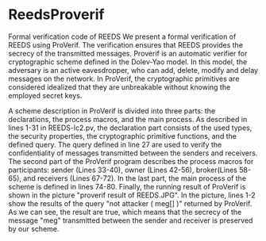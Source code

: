 # ReedsProverif
Formal verification code of REEDS
We present a formal verification of REEDS using ProVerif. The verification ensures that REEDS provides the secrecy of the transmitted messages.
Proverif is an automatic verifier for cryptographic scheme defined in the Dolev-Yao model. In this model, the adversary is an active eavesdropper, who can add, delete, modify and delay messages on the network. In ProVerif, the cryptographic primitives are considered idealized that they are unbreakable without knowing the employed secret keys.

A scheme description in ProVerif is divided into three parts: the declarations, the process macros, and the main process. 
As described in lines 1-31 in REEDS-lc2.pv, the declaration part consists of the used types, the security properties, the cryptographic primitive functions, and the defined query. The query defined in line 27 are used to verify the confidentiality of messages transmitted between the senders and receivers. 
The second part of the ProVerif program describes the process macros for participants: sender (Lines 33-40), owner (Lines 42-56), broker(Lines 58-65), and receivers (Lines 67-72).
In the last part, the main process of the scheme is defined in lines 74-80. Finally, the running result of ProVerif is shown in the picture "proverif result of REEDS.JPG". In the picture, lines 1-2 show the results of the query "not  attacker ( meg[] )" returned by ProVerif. As we can see, the result are true, which means that the secrecy of the message "meg" transmitted between the sender and receiver is preserved by our scheme.

